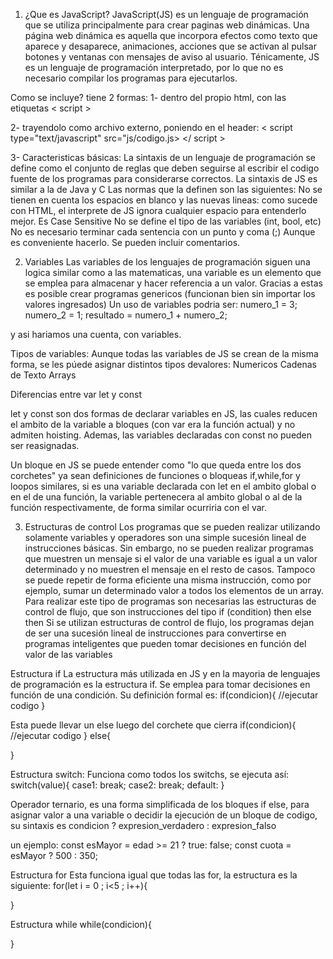 1. ¿Que es JavaScript?
JavaScript(JS) es un lenguaje de programación que se utiliza principalmente para crear paginas web dinámicas. Una página web dinámica es aquella que incorpora efectos como texto que aparece y desaparece, animaciones, acciones que se activan al pulsar botones y ventanas con mensajes de aviso al usuario. Ténicamente, JS es un lenguaje de programación interpretado, por lo que no es necesario compilar los programas para ejecutarlos.

Como se incluye?
tiene 2 formas:
1- dentro del propio html, con las etiquetas < script >

2- trayendolo como archivo externo, poniendo en el header:
< script type="text/javascript" src="js/codigo.js> </ script >

3- Caracteristicas básicas:
La sintaxis de un lenguaje de programación se define como el conjunto de reglas que deben seguirse al escribir el codigo fuente de los programas para considerarse correctos.
La sintaxis de JS es similar a la de Java y C
Las normas que la definen son las siguientes:
No se tienen en cuenta los espacios en blanco y las nuevas lineas: como sucede con HTML, el interprete de JS ignora cualquier espacio para entenderlo mejor.
Es Case Sensitive
No se define el tipo de las variables (int, bool, etc)
No es necesario terminar cada sentencia con un punto y coma (;) Aunque es conveniente hacerlo.
Se pueden incluir comentarios.

2. Variables
Las variables de los lenguajes de programación siguen una logica similar como a las matematicas, una variable es un elemento que se emplea para almacenar y hacer referencia a un valor.
Gracias a estas es posible crear programas genericos (funcionan bien sin importar los valores ingresados)
Un uso de variables podria ser:
numero_1 = 3;
numero_2 = 1;
resultado = numero_1 + numero_2;

y asi hariamos una cuenta, con variables.

Tipos de variables:
Aunque todas las variables de JS se crean de la misma forma, se les púede asignar distintos tipos devalores:
Numericos
Cadenas de Texto
Arrays


Diferencias entre var let y const

let y const son dos formas de declarar variables en JS, las cuales reducen el ambito de la variable a bloques (con var era la función actual) y no admiten hoisting. Ademas, las variables declaradas con const no pueden ser reasignadas.

Un bloque en JS se puede entender como "lo que queda entre los dos corchetes" ya sean definiciones de funciones o bloqueas if,while,for y loopos similares, si es una variable declarada con let en el ambito global o en el de una función, la variable pertenecera al ambito global o al de la función respectivamente, de forma similar ocurriria con el var.



3. Estructuras de control
Los programas que se pueden realizar utilizando solamente variables y operadores son una simple sucesión lineal de instrucciones básicas. Sin embargo, no se pueden realizar programas que muestren un mensaje si el valor de una variable es igual a un valor determinado y no muestren el mensaje en el resto de casos. Tampoco se puede repetir de forma eficiente una misma instrucción, como por ejemplo, sumar un determinado valor a todos los elementos de un array.
Para realizar este tipo de programas son necesarias las estructuras de control de flujo, que son instrucciones del tipo 
if (condition) then
else then
Si se utilizan estructuras de control de flujo, los programas dejan de ser una sucesión lineal de instrucciones para convertirse en programas inteligentes que pueden tomar decisiones en función del valor de las variables

Estructura if
La estructura más utilizada en JS y en la mayoria de lenguajes de programación es la estructura if. Se emplea para tomar decisiones en función de una condición. Su definición formal es:
if(condicion){
    //ejecutar codigo
}

Esta puede llevar un else luego del corchete que cierra
if(condicion){
    //ejecutar codigo
}
else{

}

Estructura switch:
Funciona como todos los switchs, se ejecuta así:
switch(value){
    case1:
    break;
    case2:
    break;
    default:
}

Operador ternario, es una forma simplificada de los bloques if else, para asignar valor a una variable o decidir la ejecución de un bloque de codigo, su sintaxis es
condicion ? expresion_verdadero : expresion_falso

un ejemplo:
const esMayor = edad >= 21 ? true: false;
const cuota = esMayor ? 500 : 350;

Estructura for
Esta funciona igual que todas las for, la estructura es la siguiente:
for(let i = 0 ; i<5 ; i++){

}

Estructura while
while(condicion){
    
}